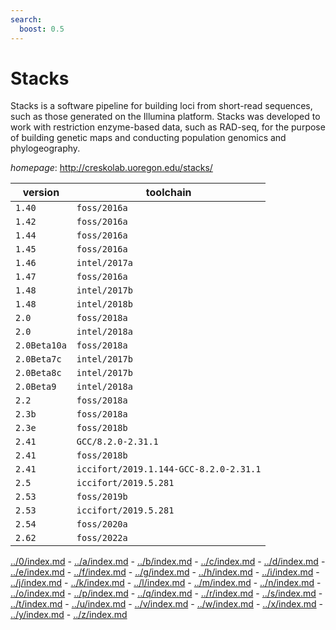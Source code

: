 ```yaml
---
search:
  boost: 0.5
---
```

# Stacks

Stacks is a software pipeline for building loci from short-read sequences, such as those generated on  the Illumina platform. Stacks was developed to work with restriction enzyme-based data, such as RAD-seq,  for the purpose of building genetic maps and conducting population genomics and phylogeography.

*homepage*: <http://creskolab.uoregon.edu/stacks/>

version | toolchain
--------|----------
``1.40`` | ``foss/2016a``
``1.42`` | ``foss/2016a``
``1.44`` | ``foss/2016a``
``1.45`` | ``foss/2016a``
``1.46`` | ``intel/2017a``
``1.47`` | ``foss/2016a``
``1.48`` | ``intel/2017b``
``1.48`` | ``intel/2018b``
``2.0`` | ``foss/2018a``
``2.0`` | ``intel/2018a``
``2.0Beta10a`` | ``foss/2018a``
``2.0Beta7c`` | ``intel/2017b``
``2.0Beta8c`` | ``intel/2017b``
``2.0Beta9`` | ``intel/2018a``
``2.2`` | ``foss/2018a``
``2.3b`` | ``foss/2018a``
``2.3e`` | ``foss/2018b``
``2.41`` | ``GCC/8.2.0-2.31.1``
``2.41`` | ``foss/2018b``
``2.41`` | ``iccifort/2019.1.144-GCC-8.2.0-2.31.1``
``2.5`` | ``iccifort/2019.5.281``
``2.53`` | ``foss/2019b``
``2.53`` | ``iccifort/2019.5.281``
``2.54`` | ``foss/2020a``
``2.62`` | ``foss/2022a``

[../0/index.md](0) - [../a/index.md](a) - [../b/index.md](b) - [../c/index.md](c) - [../d/index.md](d) - [../e/index.md](e) - [../f/index.md](f) - [../g/index.md](g) - [../h/index.md](h) - [../i/index.md](i) - [../j/index.md](j) - [../k/index.md](k) - [../l/index.md](l) - [../m/index.md](m) - [../n/index.md](n) - [../o/index.md](o) - [../p/index.md](p) - [../q/index.md](q) - [../r/index.md](r) - [../s/index.md](s) - [../t/index.md](t) - [../u/index.md](u) - [../v/index.md](v) - [../w/index.md](w) - [../x/index.md](x) - [../y/index.md](y) - [../z/index.md](z)

